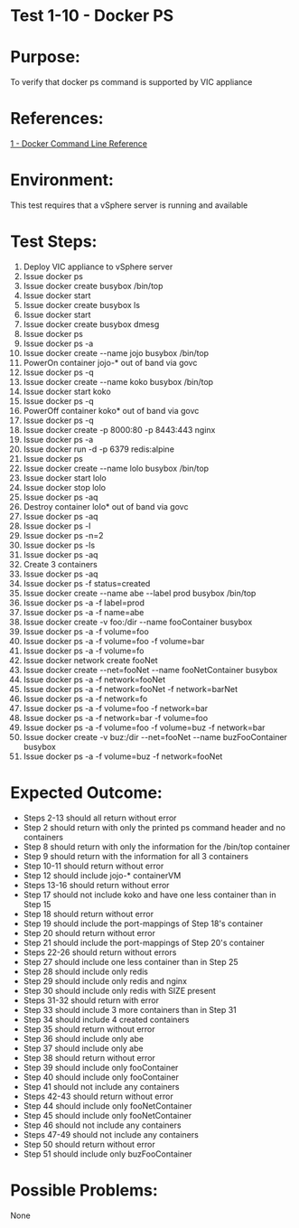 Test 1-10 - Docker PS
=======

# Purpose:
To verify that docker ps command is supported by VIC appliance

# References:
[1 - Docker Command Line Reference](https://docs.docker.com/engine/reference/commandline/ps/)

# Environment:
This test requires that a vSphere server is running and available

# Test Steps:
1. Deploy VIC appliance to vSphere server
2. Issue docker ps
3. Issue docker create busybox /bin/top
4. Issue docker start <containerID>
5. Issue docker create busybox ls
6. Issue docker start <containerID>
7. Issue docker create busybox dmesg
8. Issue docker ps
9. Issue docker ps -a
10. Issue docker create --name jojo busybox /bin/top
11. PowerOn container jojo-* out of band via govc
12. Issue docker ps -q
13. Issue docker create --name koko busybox /bin/top
14. Issue docker start koko
15. Issue docker ps -q
16. PowerOff container koko* out of band via govc
17. Issue docker ps -q
18. Issue docker create -p 8000:80 -p 8443:443 nginx
19. Issue docker ps -a
20. Issue docker run -d -p 6379 redis:alpine
21. Issue docker ps
22. Issue docker create --name lolo busybox /bin/top
23. Issue docker start lolo
24. Issue docker stop lolo
25. Issue docker ps -aq
26. Destroy container lolo* out of band via govc
27. Issue docker ps -aq
28. Issue docker ps -l
29. Issue docker ps -n=2
30. Issue docker ps -ls
31. Issue docker ps -aq
32. Create 3 containers
33. Issue docker ps -aq
34. Issue docker ps -f status=created
35. Issue docker create --name abe --label prod busybox /bin/top
36. Issue docker ps -a -f label=prod
37. Issue docker ps -a -f name=abe
38. Issue docker create -v foo:/dir --name fooContainer busybox
39. Issue docker ps -a -f volume=foo
40. Issue docker ps -a -f volume=foo -f volume=bar
41. Issue docker ps -a -f volume=fo
42. Issue docker network create fooNet
43. Issue docker create --net=fooNet --name fooNetContainer busybox
44. Issue docker ps -a -f network=fooNet
45. Issue docker ps -a -f network=fooNet -f network=barNet
46. Issue docker ps -a -f network=fo
47. Issue docker ps -a -f volume=foo -f network=bar
48. Issue docker ps -a -f network=bar -f volume=foo
49. Issue docker ps -a -f volume=foo -f volume=buz -f network=bar
50. Issue docker create -v buz:/dir --net=fooNet --name buzFooContainer busybox
51. Issue docker ps -a -f volume=buz -f network=fooNet

# Expected Outcome:
* Steps 2-13 should all return without error
* Step 2 should return with only the printed ps command header and no containers
* Step 8 should return with only the information for the /bin/top container
* Step 9 should return with the information for all 3 containers
* Step 10-11 should return without error
* Step 12 should include jojo-* containerVM
* Steps 13-16 should return without error
* Step 17 should not include koko and have one less container than in Step 15
* Step 18 should return without error
* Step 19 should include the port-mappings of Step 18's container
* Step 20 should return without error
* Step 21 should include the port-mappings of Step 20's container
* Steps 22-26 should return without errors
* Step 27 should include one less container than in Step 25
* Step 28 should include only redis
* Step 29 should include only redis and nginx
* Step 30 should include only redis with SIZE present
* Steps 31-32 should return with error
* Step 33 should include 3 more containers than in Step 31
* Step 34 should include 4 created containers
* Step 35 should return without error
* Step 36 should include only abe
* Step 37 should include only abe
* Step 38 should return without error
* Step 39 should include only fooContainer
* Step 40 should include only fooContainer
* Step 41 should not include any containers
* Steps 42-43 should return without error
* Step 44 should include only fooNetContainer
* Step 45 should include only fooNetContainer
* Step 46 should not include any containers
* Steps 47-49 should not include any containers
* Step 50 should return without error
* Step 51 should include only buzFooContainer

# Possible Problems:
None
